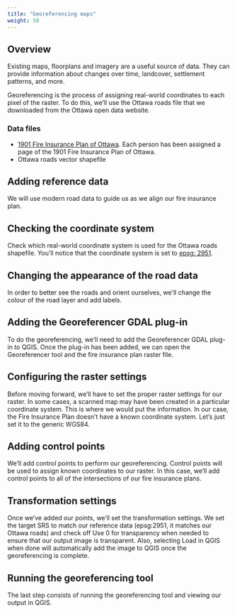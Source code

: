 ```yaml
---
title: "Georeferencing maps"
weight: 50
---
```


## Overview

Existing maps, floorplans and imagery are a useful source of data. They can provide information about changes over time, landcover, settlement patterns, and more. 

Georeferencing is the process of assigning real-world coordinates to each pixel of the raster. To do this, we’ll use the Ottawa roads file that we downloaded from the Ottawa open data website.


### Data files
* [1901 Fire Insurance Plan of Ottawa](http://ssimpkin.github.io/dhsite2017/files/georectify/FireInsurancePlan_1901.zip). Each person has been assigned a page of the 1901 Fire Insurance Plan of Ottawa.
* Ottawa roads vector shapefile


## Adding reference data

We will use modern road data to guide us as we align our fire insurance plan. 

## Checking the coordinate system

Check which real-world coordinate system is used for the Ottawa roads shapefile. You’ll notice that the coordinate system is set to [epsg: 2951](http://spatialreference.org/ref/epsg/2951/).

## Changing the appearance of the road data

In order to better see the roads and orient ourselves, we'll change the colour of the road layer and add labels.

## Adding the Georeferencer GDAL plug-in

To do the georeferencing, we’ll need to add the Georeferencer GDAL plug-in to QGIS. Once the plug-in has been added, we can open the Georeferencer tool and the fire insurance plan raster file.

## Configuring the raster settings

Before moving forward, we’ll have to set the proper raster settings for our raster. In some cases, a scanned map may have been created in a particular coordinate system. This is where we would put the information. In our case, the Fire Insurance Plan doesn’t have a known coordinate system. Let’s just set it to the generic WGS84. 

## Adding control points

We’ll add control points to perform our georeferencing. Control points will be used to assign known coordinates to our raster. In this case, we’ll add control points to all of the intersections of our fire insurance plans.

## Transformation settings

Once we’ve added our points, we’ll set the transformation settings. We set the target SRS to match our reference data (epsg:2951, it matches our Ottawa roads) and check off Use 0 for transparency when needed to ensure that our output image is transparent. Also, selecting  Load in QGIS when done will automatically add the image to QGIS once the georeferencing is complete.

## Running the georeferencing tool

The last step consists of running the georeferencing tool and viewing our output in QGIS. 

